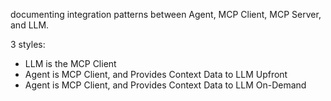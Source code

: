 documenting integration patterns between Agent, MCP Client, MCP Server, and LLM.

3 styles:
- LLM is the MCP Client
- Agent is MCP Client, and Provides Context Data to LLM Upfront
- Agent is MCP Client, and Provides Context Data to LLM On-Demand

